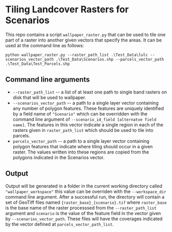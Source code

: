 Tiling Landcover Rasters for Scenarios
======================================

This repo contains a script ``wallpaper_raster.py`` that can be used to tile one part of a raster into another given vectors that specify the areas. It can be used at the command line as follows:

```
python wallpaper_raster.py --raster_path_list .\Test_Data\lulc --scenarios_vector_path .\Test_Data\Scenarios.shp --parcels_vector_path .\Test_Data\Test_Parcels.shp
```

Command line arguments
----------------------

 * ``--raster_path_list`` -- a list of at least one path to single band rasters on disk that will be used to wallpaper.
 * ``--scenarios_vector_path`` -- a path to a single layer vector containing any number of polygon features. These features are uniquely identified by a field name of ``"Scenario"`` which can be overridden with the command line argument of ``--scenario_id_field [alternatve field name]``. The features in this vector indicate a single region in each of the rasters given in ``raster_path_list`` which should be used to tile into parcels.
 * ``parcels_vector_path`` -- a path to a single layer vector containing polygon features that indicate where tiling should occur in a given raster. The values written into these regions are copied from the polygons indicated in the Scenarios vector.

Output
------

Output will be generated in a folder in the current working directory called ``"wallpaper_workspace"`` this value can be overriden with the ``--workspace_dir`` command line argument. After a successful run, the directory will contain a set of GeoTiff files named ``{raster_base}_{scenario}.tif`` where ``raster_base`` is the base name of the raster processsed from the ``--raster_path_list`` argument and ``scenario`` is the value of the feature field in the vector given by ``--scenarios_vector_path``. These files will have the coverages indicated by the vector defined at ``parcels_vector_path_list``.
